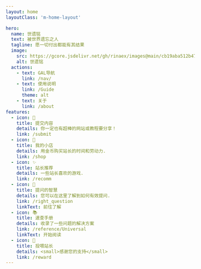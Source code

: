 ```yaml
---
layout: home
layoutClass: 'm-home-layout'

hero:
  name: 世遗铭
  text: 被世界遗忘之人
  tagline: 愿一切付出都能有其结果
  image:
    src: https://gcore.jsdelivr.net/gh/rinaex/images@main/cb19aba512b47368f992202abfa2723d.png
    alt: 世遗铭
  actions:
    - text: GAL导航
      link: /nav/
    - text: 使用说明
      link: /Guide
      theme: alt
    - text: 关于
      link: /about
features:
  - icon: 📝
    title: 提交内容
    details: 你一定也有超棒的网站或教程要分享！
    link: /submit
  - icon: 🏪
    title: 我的小店
    details: 用金币购买站长的时间和劳动力.
    link: /shop
  - icon: ✨
    title: 站长推荐
    details: 一些站长喜欢的游戏.
    link: /recomm
  - icon: 🎯
    title: 提问的智慧
    details: 您可以在这里了解到如何有效提问.
    link: /right_question
    linkText: 前往了解
  - icon: 📚
    title: 速查手册
    details: 收录了一些问题的解决方案
    link: /reference/Universal
    linkText: 开始阅读
  - icon: 🥰
    title: 投喂站长
    details: <small>感谢您的支持</small>
    link: /reward
---
```



<style>
/*爱的魔力转圈圈*/
.m-home-layout .image-src:hover {
  transform: translate(-50%, -50%) rotate(666turn);
  transition: transform 59s 1s cubic-bezier(0.3, 0, 0.8, 1);
}

.m-home-layout .details small {
  opacity: 0.8;
}

.m-home-layout .bottom-small {
  display: block;
  margin-top: 2em;
  text-align: right;
}
</style>
